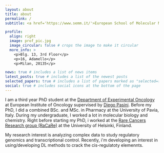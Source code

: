 ```yaml
---
layout: about
title: about
permalink: /
subtitle: <a href='https://www.semm.it/'>European School of Molecular Medicine</a>. Milan, Italy

profile:
  align: right
  image: prof_pic.jpg
  image_circular: false # crops the image to make it circular
  more_info: >
    <p>Blg. 13, 3rd Floor</p>
    <p>16, Adamello</p>
    <p>Milan, 20135</p>

news: true # includes a list of news items
latest_posts: true # includes a list of the newest posts
selected_papers: true # includes a list of papers marked as "selected={true}"
social: true # includes social icons at the bottom of the page
---
```


I am a third year PhD student at the [Department of Experimental Oncology](https://www.research.ieo.it/) at European Institute of Oncology supervised by [Diego Pasini](https://www.research.ieo.it/research-and-technology/principal-investigators/diego-pasini/). Before my PhD, I did a combined BSc. and MSc. in Pharmacy at the University of Pavia, Italy. During my undergraduate, I worked a lot in molecular biology and chemistry. Right before starting my PhD, i worked at the [Rare Cancers Research group (RaCaRe)](https://www.helsinki.fi/en/researchgroups/rare-cancers-research-group/group) at the University of Helsinki, Finland.  

My research interest is analyzing complex data to study regulatory genomics and transcriptional control. Recently, i'm developing an interest in using/developing DL methods to crack the cis-regulatoty elemennts.


<!-- Put it here for reference -->

<!--
Tell the world about yourself. Link to your favorite [subreddit](http://reddit.com). You can put a picture in, too. The code is already in, just name your picture `prof_pic.jpg` and put it in the `img/` folder. -->

<!-- Put your address / P.O. box / other info right below your picture. You can also disable any these elements by editing `profile` property of the YAML header of your `_pages/about.md`. Edit `_bibliography/papers.bib` and Jekyll will render your [publications page](/al-folio/publications/) automatically. -->

<!-- Link to your social media connections, too. This theme is set up to use [Font Awesome icons](http://fortawesome.github.io/Font-Awesome/) and [Academicons](https://jpswalsh.github.io/academicons/), like the ones below. Add your Facebook, Twitter, LinkedIn, Google Scholar, or just disable all of them. -->
